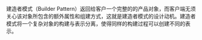 建造者模式（Builder Pattern）返回给客户一个完整的的产品对象，而客户端无须关心该对象所包含的额外属性和组建方式，这就是建造者模式的设计动机。建造者模式将一个复杂对象的构建与表示分离，使得同样的构建过程可以创建不同的表示。

